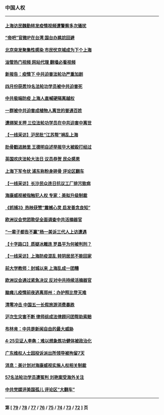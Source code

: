 ### 中国人权
---
#### [上海访民魏勤转发疫情视频遭警察多次骚扰](../../pages/ncid278/n13733148.md?05120445) 
#### [“帝吧”官微IP在台湾 国台办尴尬回避](../../pages/ncid278/n13733056.md?05120445) 
#### [北京突发聚集性感染 市民忧京城成为下个上海](../../pages/ncid278/n13732920.md?05120445) 
#### [油管热门视频 网站代理 翻墙必看视频](http://209.222.30.114:81/youtube.html?05120445)
#### [新报告：疫情下 中共迫害法轮功严重加剧](../../pages/ncid278/n13732612.md?05120445) 
#### [四月份获悉19名法轮功学员被中共迫害死](../../pages/ncid278/n13731456.md?05120445) 
#### [中共极端防疫 上海人直喊硬隔离越权](../../pages/ncid278/n13732359.md?05120445) 
#### [一群被中共迫害成植物人离世的普通百姓](../../pages/ncid278/n13730316.md?05120445) 
#### [遭绑架关押 三位法轮功学员在中共迫害中离世](../../pages/ncid278/n13727134.md?05120445) 
#### [【一线采访】沪民批“江苏帮”祸乱上海](../../pages/ncid278/n13731242.md?05120445) 
#### [肋骨戳进肺里 王德明自述举报华大被殴打经过](../../pages/ncid278/n13730815.md?05120445) 
#### [英国欢庆法轮大法日 议员恭贺 民众感恩](../../pages/ncid278/n13730266.md?05120445) 
#### [上海下军令状 浦东称粉身碎骨 评论区翻车](../../pages/ncid278/n13729974.md?05120445) 
#### [【一线采访】长沙民众连日抗议工厂排污致病](../../pages/ncid278/n13729392.md?05120445) 
#### [海康威视被指触犯人权 专家：美拟升级制裁](../../pages/ncid278/n13729009.md?05120445) 
#### [《抓捕3》热映获赞“震撼心灵 启发善念良知”](../../pages/ncid278/n13729129.md?05120445) 
#### [欧洲议会党团敦促全面调查中共活摘器官](../../pages/ncid278/n13729021.md?05120445) 
#### [“一辈子都告不赢”杨一美诉三代人上访遭遇](../../pages/ncid278/n13728969.md?05120445) 
#### [【十字路口】质疑冰雕连 罗昌平为何被判刑？](../../pages/ncid278/n13728739.md?05120445) 
#### [【一线采访】上海防疫混乱 转阴居民不能回家](../../pages/ncid278/n13728726.md?05120445) 
#### [前大学教师：封城以来 上海乱成一团糟](../../pages/ncid278/n13728515.md?05120445) 
#### [欧洲议会通过紧急决议 反对中共持续活摘器官](../../pages/ncid278/n13728211.md?05120445) 
#### [脑瘫儿疫情前夜逃离郑州：办护照比登天难](../../pages/ncid278/n13728232.md?05120445) 
#### [清零冲击 中国五一长假旅游消费暴跌](../../pages/ncid278/n13727808.md?05120445) 
#### [沪次生灾害不断 律师组成法律顾问团帮助索赔](../../pages/ncid278/n13727729.md?05120445) 
#### [布林肯：中共是新闻自由的最大威胁](../../pages/ncid278/n13727223.md?05120445) 
#### [4‧25见证人李犇：难以想象炼功健体被政治化](../../pages/ncid278/n13726951.md?05120445) 
#### [广东维权人士因投诉派出所领导被拘留7天](../../pages/ncid278/n13727127.md?05120445) 
#### [消息：美计划对海康威视实施人权相关制裁](../../pages/ncid278/n13727090.md?05120445) 
#### [57名法轮功学员遭冤判 刘艳案受海外关注](../../pages/ncid278/n13726210.md?05120445) 
#### [中共党媒评美国孤儿 评论区“大翻车”](../../pages/ncid278/n13726953.md?05120445) 

---
#### 第 [ [79](./79.md?05120445) / [78](./78.md?05120445) / [77](./77.md?05120445) / [76](./76.md?05120445) / [75](./75.md?05120445) / [74](./74.md?05120445) / [73](./73.md?05120445) / [72](./72.md?05120445) ] 页
